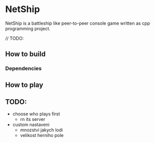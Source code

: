 # NetShip
NetShip is a battleship like peer-to-peer console game written as cpp programming project. 

// TODO:
## How to build

### Dependencies

## How to play


## TODO:
* choose who plays first
    * rn its server
* custom nastaveni
    * mnozstvi jakych lodi
    * velikost herniho pole